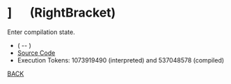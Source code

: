 # \] &emsp; (RightBracket)
Enter compilation state.
* ( -- )
* [Source Code](../words/core/RightBracket.cs)
* Execution Tokens: 1073919490 (interpreted) and 537048578 (compiled)


[BACK](builtins.md#RightBracket)
